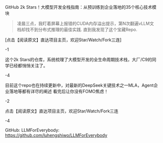 GitHub 2k Stars！大模型开发全栈指南：从预训练到企业落地的35个核心技术模块

>凌晨三点，我盯着屏幕上报错的CUDA内存溢出提示，第N次翻遍vLLM文档却找不到分布式推理的最佳实践. 直到我发现了这个宝藏Repo.

[点击【阅读原文】直达项目主页，欢迎Star/Watch/Fork三连]

-1

这个2k Stars的仓库，系统梳理了大模型开发的全生命周期技术栈，大厂/C9的同学已经都悄悄关注了。

-4

目前这个repo也在持续更新中，对最新的DeepSeek关键技术之一MLA，Agent企业落地等都有详尽的阐述
看完后让你没有FOMO焦虑！


-2

点击【阅读原文】直达项目主页，欢迎Star/Watch/Fork三连

-4

GitHub: LLMForEverybody: https://github.com/luhengshiwo/LLMForEverybody
